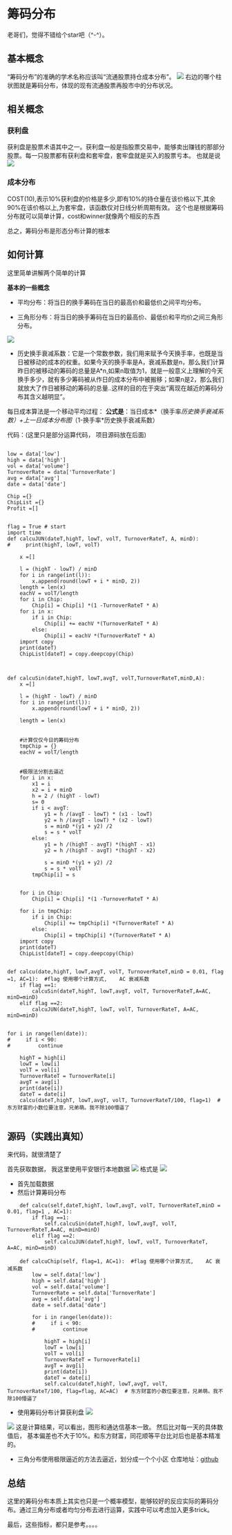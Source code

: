 # 筹码分布

老哥们，觉得不错给个star吧（^-^）。

## 基本概念
“筹码分布”的准确的学术名称应该叫“流通股票持仓成本分布”。
![](https://i.imgur.com/Lrof5o6.png)
右边的哪个柱状图就是筹码分布，体现的现有流通股票再股市中的分布状况。


## 相关概念

### 获利盘
获利盘是股票术语其中之一。获利盘一般是指股票交易中，能够卖出赚钱的那部分股票。每一只股票都有获利盘和套牢盘，套牢盘就是买入的股票亏本。
也就是说
![](https://i.imgur.com/w1mtZBv.png)


### 成本分布
COST(10),表示10%获利盘的价格是多少,即有10%的持仓量在该价格以下,其余90%在该价格以上,为套牢盘，该函数仅对日线分析周期有效。
这个也是根据筹码分布就可以简单计算，cost和winner就像两个相反的东西


总之，筹码分布是形态分布计算的根本

## 如何计算
这里简单讲解两个简单的计算

**基本的一些概念**

- 平均分布：将当日的换手筹码在当日的最高价和最低价之间平均分布。


- 三角形分布：将当日的换手筹码在当日的最高价、最低价和平均价之间三角形分布。

![](https://i.imgur.com/Y7XyZpD.jpg)

- 历史换手衰减系数：它是一个常数参数，我们用来赋予今天换手率，也既是当日被移动的成本的权重。如果今天的换手率是A，衰减系数是n，那么我们计算昨日的被移动的筹码的总量是A*n,如果n取值为1，就是一般意义上理解的今天换手多少，就有多少筹码被从作日的成本分布中被搬移；如果n是2，那么我们就放大了作日被移动的筹码的总量..这样的目的在于突出“离现在越近的筹码分布其含义越明显”。


每日成本算法是一个移动平均过程：
**公式是**：当日成本*（换手率*历史换手衰减系数）+上一日成本分布图*（1-换手率*历史换手衰减系数）


代码：(这里只是部分运算代码， 项目源码放在后面)
```

low = data['low']
high = data['high']
vol = data['volume']
TurnoverRate = data['TurnoverRate']
avg = data['avg']
date = data['date']

Chip ={}
ChipList ={}
Profit =[]


flag = True # start
import time
def calcuJUN(dateT,highT, lowT, volT, TurnoverRateT, A, minD):
#     print(highT, lowT, volT)
    
    x =[]
    
    l = (highT - lowT) / minD
    for i in range(int(l)):
        x.append(round(lowT + i * minD, 2))
    length = len(x)
    eachV = volT/length
    for i in Chip:
        Chip[i] = Chip[i] *(1 -TurnoverRateT * A)
    for i in x:
        if i in Chip:
            Chip[i] += eachV *(TurnoverRateT * A)
        else:
            Chip[i] = eachV *(TurnoverRateT * A)
    import copy
    print(dateT)
    ChipList[dateT] = copy.deepcopy(Chip)
            

    
def calcuSin(dateT,highT, lowT,avgT, volT,TurnoverRateT,minD,A):    
    x =[]
    
    l = (highT - lowT) / minD
    for i in range(int(l)):
        x.append(round(lowT + i * minD, 2))
    
    length = len(x)
    
    
    #计算仅仅今日的筹码分布
    tmpChip = {}
    eachV = volT/length
    
    
    #极限法分割去逼近
    for i in x:
        x1 = i
        x2 = i + minD
        h = 2 / (highT - lowT)
        s= 0
        if i < avgT:
            y1 = h /(avgT - lowT) * (x1 - lowT)
            y2 = h /(avgT - lowT) * (x2 - lowT)
            s = minD *(y1 + y2) /2
            s = s * volT
        else:
            y1 = h /(highT - avgT) *(highT - x1)
            y2 = h /(highT - avgT) *(highT - x2)
            
            s = minD *(y1 + y2) /2
            s = s * volT            
        tmpChip[i] = s
            
    
    for i in Chip:
        Chip[i] = Chip[i] *(1 -TurnoverRateT * A)
        
    for i in tmpChip:
        if i in Chip:
            Chip[i] += tmpChip[i] *(TurnoverRateT * A)
        else:
            Chip[i] = tmpChip[i] *(TurnoverRateT * A)
    import copy
    print(dateT)
    ChipList[dateT] = copy.deepcopy(Chip)
            

def calcu(date,highT, lowT,avgT, volT, TurnoverRateT,minD = 0.01, flag =1, AC=1):  #flag 使用哪个计算方式,    AC 衰减系数
    if flag ==1:
        calcuSin(dateT,highT, lowT,avgT, volT, TurnoverRateT,A=AC, minD=minD)
    elif flag ==2:
        calcuJUN(dateT,highT, lowT, volT, TurnoverRateT, A=AC, minD=minD)

    
for i in range(len(date)):
#     if i < 90:
#         continue
    
    highT = high[i]
    lowT = low[i]
    volT = vol[i]
    TurnoverRateT = TurnoverRate[i]
    avgT = avg[i]
    print(date[i])
    dateT = date[i]
    calcu(dateT,highT, lowT,avgT, volT, TurnoverRateT/100, flag=1)  # 东方财富的小数位要注意，兄弟萌。我不除100懵逼了
    
```

## 源码（实践出真知）
来代码，就很清楚了

首先获取数据， 我这里使用平安银行本地数据
![](https://i.imgur.com/SCbp9GR.png)
格式是
![](https://i.imgur.com/xD0H4Bx.png)

- 首先加载数据
- 然后计算筹码分布
```
    def calcu(self,dateT,highT, lowT,avgT, volT, TurnoverRateT,minD = 0.01, flag=1 , AC=1):
        if flag ==1:
            self.calcuSin(dateT,highT, lowT,avgT, volT, TurnoverRateT,A=AC, minD=minD)
        elif flag ==2:
            self.calcuJUN(dateT,highT, lowT, volT, TurnoverRateT, A=AC, minD=minD)

    def calcuChip(self, flag=1, AC=1):  #flag 使用哪个计算方式,    AC 衰减系数
        low = self.data['low']
        high = self.data['high']
        vol = self.data['volume']
        TurnoverRate = self.data['TurnoverRate']
        avg = self.data['avg']
        date = self.data['date']

        for i in range(len(date)):
        #     if i < 90:
        #         continue

            highT = high[i]
            lowT = low[i]
            volT = vol[i]
            TurnoverRateT = TurnoverRate[i]
            avgT = avg[i]
            print(date[i])
            dateT = date[i]
            self.calcu(dateT,highT, lowT,avgT, volT, TurnoverRateT/100, flag=flag, AC=AC)  # 东方财富的小数位要注意，兄弟萌。我不除100懵逼了
```
- 使用筹码分布计算获利盘
![](https://i.imgur.com/i7tNBPU.png)

![](https://i.imgur.com/Oq8qOHU.png)
这是计算结果，可以看出，图形和通达信基本一致。
然后比对每一天的具体数值后， 基本偏差也不大于10%。和东方财富，同花顺等平台比对后也是基本精准的。

- 三角分布使用极限逼近的方法去逼近，划分成一个个小区
仓库地址：[github](https://github.com/2892211452/ChipDistribution)

## 总结
这里的筹码分布本质上其实也只是一个概率模型，能够较好的反应实际的筹码分布。通过三角分布或者均匀分布去进行运算，实践中可以考虑加入更多trick。

最后，这些指标，都只是参考。。。。
